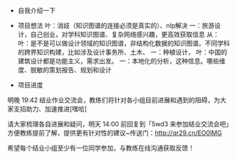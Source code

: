 - 自我介绍一下


- 项目想法
叶：消歧（知识图谱的连接必须是真实的）、nlp解决
一：旅游设计，自己创业，对学科知识图谱、复杂网络感兴趣，更高效获取信息
从：
叶：是不是可以做设计领域的知识图谱，非结构化数据的知识图谱。不同学科的跨界知识构建，比如涉及设计事务所、土木、
一：种植设计，
叶：中国的建筑设计都是功能主义，需求出发。
一：本地化的分析，这种信息。哪些维度、脱敏的策划报告、规划和设计

- 项目进度


明晚 19:42 结业作业交流会，教练们将针对各小组目前进展和遇到的阻碍，为大家支招助力、加速推进[嘿哈]

请大家梳理各自进展和疑问，明天 14:00 前回复到「5wd3 来参加结业交流会吧」方便教练提前了解，提供更有针对性的建议~传送门：http://qr29.cn/EO0lMG

希望每个结业小组至少有一位同学参加，与教练在线沟通获取反馈！
